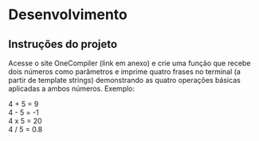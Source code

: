 # Desenvolvimento

## Instruções do projeto

Acesse o site OneCompiler (link em anexo) e crie uma função que recebe dois números como parâmetros e imprime quatro frases no terminal (a partir de template strings) demonstrando as quatro operações básicas aplicadas a ambos números. Exemplo:

4 + 5 = 9 <br>
4 - 5 = -1  <br>
4 x 5 = 20  <br>
4 / 5 = 0.8   <br>
